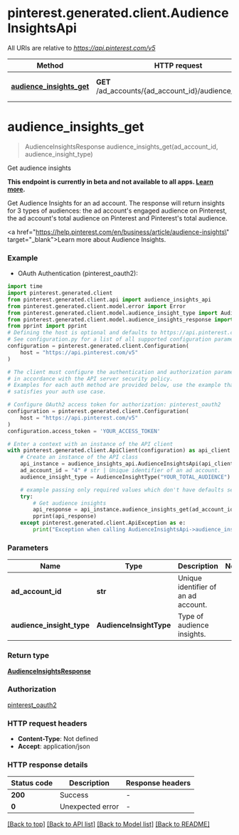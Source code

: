 # pinterest.generated.client.AudienceInsightsApi

All URIs are relative to *https://api.pinterest.com/v5*

Method | HTTP request | Description
------------- | ------------- | -------------
[**audience_insights_get**](AudienceInsightsApi.md#audience_insights_get) | **GET** /ad_accounts/{ad_account_id}/audience_insights | Get audience insights


# **audience_insights_get**
> AudienceInsightsResponse audience_insights_get(ad_account_id, audience_insight_type)

Get audience insights

<strong>This endpoint is currently in beta and not available to all apps. <a href='/docs/ads/ads-management/'>Learn more</a>.</strong> <p/> Get Audience Insights for an ad account. The response will return insights for 3 types of audiences: the ad account's engaged audience on Pinterest, the ad account's total audience on Pinterest and Pinterest's total audience.<p/> <a href=\"https://help.pinterest.com/en/business/article/audience-insights\" target=\"_blank\">Learn more about Audience Insights</a>.

### Example

* OAuth Authentication (pinterest_oauth2):

```python
import time
import pinterest.generated.client
from pinterest.generated.client.api import audience_insights_api
from pinterest.generated.client.model.error import Error
from pinterest.generated.client.model.audience_insight_type import AudienceInsightType
from pinterest.generated.client.model.audience_insights_response import AudienceInsightsResponse
from pprint import pprint
# Defining the host is optional and defaults to https://api.pinterest.com/v5
# See configuration.py for a list of all supported configuration parameters.
configuration = pinterest.generated.client.Configuration(
    host = "https://api.pinterest.com/v5"
)

# The client must configure the authentication and authorization parameters
# in accordance with the API server security policy.
# Examples for each auth method are provided below, use the example that
# satisfies your auth use case.

# Configure OAuth2 access token for authorization: pinterest_oauth2
configuration = pinterest.generated.client.Configuration(
    host = "https://api.pinterest.com/v5"
)
configuration.access_token = 'YOUR_ACCESS_TOKEN'

# Enter a context with an instance of the API client
with pinterest.generated.client.ApiClient(configuration) as api_client:
    # Create an instance of the API class
    api_instance = audience_insights_api.AudienceInsightsApi(api_client)
    ad_account_id = "4" # str | Unique identifier of an ad account.
    audience_insight_type = AudienceInsightType("YOUR_TOTAL_AUDIENCE") # AudienceInsightType | Type of audience insights.

    # example passing only required values which don't have defaults set
    try:
        # Get audience insights
        api_response = api_instance.audience_insights_get(ad_account_id, audience_insight_type)
        pprint(api_response)
    except pinterest.generated.client.ApiException as e:
        print("Exception when calling AudienceInsightsApi->audience_insights_get: %s\n" % e)
```


### Parameters

Name | Type | Description  | Notes
------------- | ------------- | ------------- | -------------
 **ad_account_id** | **str**| Unique identifier of an ad account. |
 **audience_insight_type** | **AudienceInsightType**| Type of audience insights. |

### Return type

[**AudienceInsightsResponse**](AudienceInsightsResponse.md)

### Authorization

[pinterest_oauth2](../README.md#pinterest_oauth2)

### HTTP request headers

 - **Content-Type**: Not defined
 - **Accept**: application/json


### HTTP response details

| Status code | Description | Response headers |
|-------------|-------------|------------------|
**200** | Success |  -  |
**0** | Unexpected error |  -  |

[[Back to top]](#) [[Back to API list]](../README.md#documentation-for-api-endpoints) [[Back to Model list]](../README.md#documentation-for-models) [[Back to README]](../README.md)

